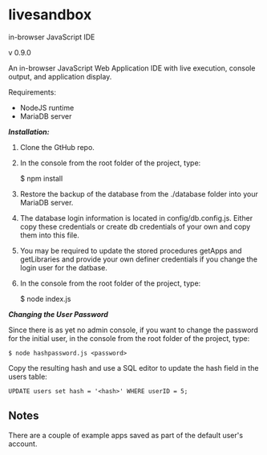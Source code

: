 # livesandbox
in-browser JavaScript IDE

v 0.9.0

An in-browser JavaScript Web Application IDE with live execution, console output, and application display.

Requirements:

* NodeJS runtime
* MariaDB server

***Installation:***

1. Clone the GtHub repo.

2. In the console from the root folder of the project, type:

    $ npm install

3. Restore the backup of the database from the ./database folder into your MariaDB server.

4. The database login information is located in config/db.config.js. Either copy these credentials or create db credentials of your own and copy them into this file.

5. You may be required to update the stored procedures getApps and getLibraries and provide your own definer credentials if you change the login user for the datbase.

6. In the console from the root folder of the project, type:

    $ node index.js

***Changing the User Password***

Since there is as yet no admin console, if you want to change the password for the initial user, in the console from the root folder of the project, type:

    $ node hashpassword.js <password>

Copy the resulting hash and use a SQL editor to update the hash field in the users table:

    UPDATE users set hash = '<hash>' WHERE userID = 5;


Notes
------

There are a couple of example apps saved as part of the default user's account.
